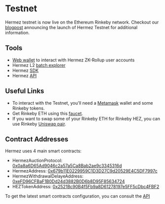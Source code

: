 # Testnet
Hermez testnet is now live on the Ethereum Rinkeby network. Checkout our [blogpost](https://blog.hermez.io/hermez-testnet-is-now-public/) announcing the launch of Hermez Testnet for additional information.

## Tools
- [Web wallet](https://wallet.testnet.hermez.io/login) to interact with Hermez ZK-Rollup user accounts
- Hermez L2 [batch explorer](https://explorer.testnet.hermez.io/)
- Hermez [SDK](https://github.com/hermeznetwork/hermezjs)
- Hermez [API](https://api.testnet.hermez.io/v1)

## Useful Links
- To interact with the Testnet, you'll need a [Metamask](https://metamask.io/) wallet and some Rinkeby tokens.
- Get Rinkeby ETH using this [faucet](ttps://faucet.rinkeby.io/).
- If you want to swap some of your Rinkeby ETH for Rinkeby HEZ, you can use Rinkeby [Uniswap pair](https://app.uniswap.org/#/swap?outputCurrency=0x2521Bc90B4f5Fb9a8D61278197e5FF5cDbc4FBF2).

## Contract Addresses
Hermez uses 4 main smart contracts:
- HermezAuctionProtocol: [0x0a8a6D65Ad9046c2a57a5Ca8Bab2ae9c3345316d](https://rinkeby.etherscan.io/address/0x0a8a6D65Ad9046c2a57a5Ca8Bab2ae9c3345316d)
- HermezAddress: [0x679b11E0229959C1D3D27C9d20529E4C5DF7997c](https://rinkeby.etherscan.io/address/0x679b11E0229959C1D3D27C9d20529E4C5DF7997c)
- HermezWithdrawalDelayeAddress: [0xeFD96CFBaF1B0Dd24d3882B0D6b8D95F85634724](https://rinkeby.etherscan.io/address/0xeFD96CFBaF1B0Dd24d3882B0D6b8D95F85634724)
- HEZTokenAddress: [0x2521Bc90B4f5Fb9a8D61278197e5FF5cDbc4FBF2](https://rinkeby.etherscan.io/address/0x2521Bc90B4f5Fb9a8D61278197e5FF5cDbc4FBF2)

To get the latest smart contracts configuration, you can consult the [API](https://api.testnet.hermez.io/v1/config)
